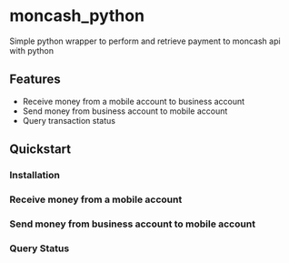 # moncash_python
Simple python wrapper to perform and retrieve payment to moncash api with python

## Features
* Receive money from a mobile account to business account
* Send money from business account to mobile account 
* Query transaction status

## Quickstart 

### Installation

### Receive money from a mobile account 

### Send money from business account to mobile account 

### Query Status



